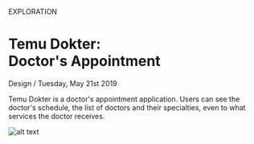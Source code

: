 <p class="type">EXPLORATION</p>

# Temu Dokter: <br/>Doctor's Appointment

<p class="meta">Design  /  Tuesday, May 21st 2019</p>

Temu Dokter is a doctor's appointment application. Users can see the doctor's schedule, the list of doctors and their specialties, even to what services the doctor receives.

![alt text](https://farooq-agent.web.app/assets/images/works/small/temu-dokter.jpg)

